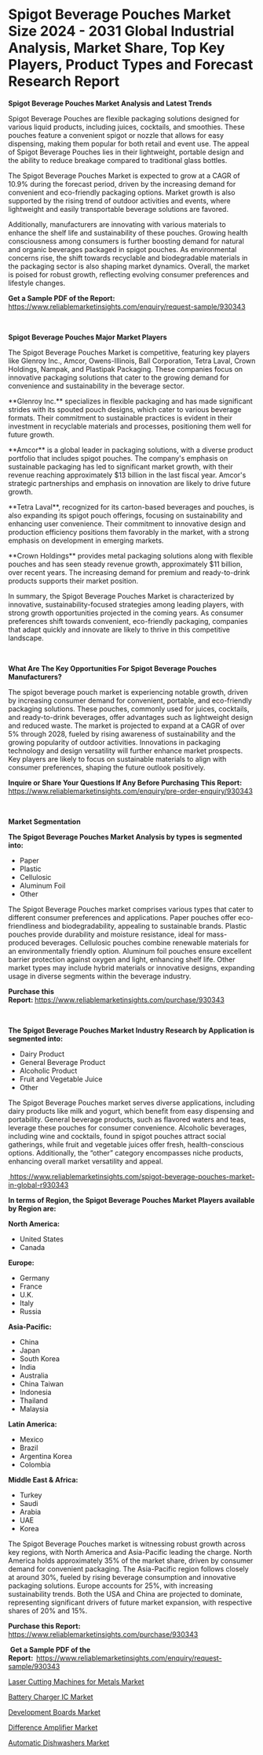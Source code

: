 <p><h1>Spigot Beverage Pouches Market Size 2024 - 2031 Global Industrial Analysis, Market Share, Top Key Players, Product Types and Forecast Research Report</h1></p><p><strong>Spigot Beverage Pouches Market Analysis and Latest Trends</strong></p>
<p><p>Spigot Beverage Pouches are flexible packaging solutions designed for various liquid products, including juices, cocktails, and smoothies. These pouches feature a convenient spigot or nozzle that allows for easy dispensing, making them popular for both retail and event use. The appeal of Spigot Beverage Pouches lies in their lightweight, portable design and the ability to reduce breakage compared to traditional glass bottles.</p><p>The Spigot Beverage Pouches Market is expected to grow at a CAGR of 10.9% during the forecast period, driven by the increasing demand for convenient and eco-friendly packaging options. Market growth is also supported by the rising trend of outdoor activities and events, where lightweight and easily transportable beverage solutions are favored. </p><p>Additionally, manufacturers are innovating with various materials to enhance the shelf life and sustainability of these pouches. Growing health consciousness among consumers is further boosting demand for natural and organic beverages packaged in spigot pouches. As environmental concerns rise, the shift towards recyclable and biodegradable materials in the packaging sector is also shaping market dynamics. Overall, the market is poised for robust growth, reflecting evolving consumer preferences and lifestyle changes.</p></p>
<p><strong>Get a Sample PDF of the Report:&nbsp;</strong> <a href="https://www.reliablemarketinsights.com/enquiry/request-sample/930343?utm_campaign=1622&utm_medium=2&utm_source=Github&utm_content=ia&utm_term=18102024&utm_id=spigot-beverage-pouches">https://www.reliablemarketinsights.com/enquiry/request-sample/930343</a></p>
<p>&nbsp;</p>
<p><strong>Spigot Beverage Pouches Major Market Players</strong></p>
<p><p>The Spigot Beverage Pouches Market is competitive, featuring key players like Glenroy Inc., Amcor, Owens-Illinois, Ball Corporation, Tetra Laval, Crown Holdings, Nampak, and Plastipak Packaging. These companies focus on innovative packaging solutions that cater to the growing demand for convenience and sustainability in the beverage sector.</p><p>**Glenroy Inc.** specializes in flexible packaging and has made significant strides with its spouted pouch designs, which cater to various beverage formats. Their commitment to sustainable practices is evident in their investment in recyclable materials and processes, positioning them well for future growth.</p><p>**Amcor** is a global leader in packaging solutions, with a diverse product portfolio that includes spigot pouches. The company's emphasis on sustainable packaging has led to significant market growth, with their revenue reaching approximately $13 billion in the last fiscal year. Amcor's strategic partnerships and emphasis on innovation are likely to drive future growth.</p><p>**Tetra Laval**, recognized for its carton-based beverages and pouches, is also expanding its spigot pouch offerings, focusing on sustainability and enhancing user convenience. Their commitment to innovative design and production efficiency positions them favorably in the market, with a strong emphasis on development in emerging markets.</p><p>**Crown Holdings** provides metal packaging solutions along with flexible pouches and has seen steady revenue growth, approximately $11 billion, over recent years. The increasing demand for premium and ready-to-drink products supports their market position.</p><p>In summary, the Spigot Beverage Pouches Market is characterized by innovative, sustainability-focused strategies among leading players, with strong growth opportunities projected in the coming years. As consumer preferences shift towards convenient, eco-friendly packaging, companies that adapt quickly and innovate are likely to thrive in this competitive landscape.</p></p>
<p>&nbsp;</p>
<p><strong>What Are The Key Opportunities For Spigot Beverage Pouches Manufacturers?</strong></p>
<p><p>The spigot beverage pouch market is experiencing notable growth, driven by increasing consumer demand for convenient, portable, and eco-friendly packaging solutions. These pouches, commonly used for juices, cocktails, and ready-to-drink beverages, offer advantages such as lightweight design and reduced waste. The market is projected to expand at a CAGR of over 5% through 2028, fueled by rising awareness of sustainability and the growing popularity of outdoor activities. Innovations in packaging technology and design versatility will further enhance market prospects. Key players are likely to focus on sustainable materials to align with consumer preferences, shaping the future outlook positively.</p></p>
<p><strong>Inquire or Share Your Questions If Any Before Purchasing This Report:</strong> <a href="https://www.reliablemarketinsights.com/enquiry/pre-order-enquiry/930343?utm_campaign=1622&utm_medium=2&utm_source=Github&utm_content=ia&utm_term=18102024&utm_id=spigot-beverage-pouches">https://www.reliablemarketinsights.com/enquiry/pre-order-enquiry/930343</a></p>
<p>&nbsp;</p>
<p><strong>Market Segmentation</strong></p>
<p><strong>The Spigot Beverage Pouches Market Analysis by types is segmented into:</strong></p>
<p><ul><li>Paper</li><li>Plastic</li><li>Cellulosic</li><li>Aluminum Foil</li><li>Other</li></ul></p>
<p><p>The Spigot Beverage Pouches market comprises various types that cater to different consumer preferences and applications. Paper pouches offer eco-friendliness and biodegradability, appealing to sustainable brands. Plastic pouches provide durability and moisture resistance, ideal for mass-produced beverages. Cellulosic pouches combine renewable materials for an environmentally friendly option. Aluminum foil pouches ensure excellent barrier protection against oxygen and light, enhancing shelf life. Other market types may include hybrid materials or innovative designs, expanding usage in diverse segments within the beverage industry.</p></p>
<p><strong>Purchase this Report:&nbsp;</strong><a href="https://www.reliablemarketinsights.com/purchase/930343?utm_campaign=1622&utm_medium=2&utm_source=Github&utm_content=ia&utm_term=18102024&utm_id=spigot-beverage-pouches">https://www.reliablemarketinsights.com/purchase/930343</a></p>
<p>&nbsp;</p>
<p><strong>The Spigot Beverage Pouches Market Industry Research by Application is segmented into:</strong></p>
<p><ul><li>Dairy Product</li><li>General Beverage Product</li><li>Alcoholic Product</li><li>Fruit and Vegetable Juice</li><li>Other</li></ul></p>
<p><p>The Spigot Beverage Pouches market serves diverse applications, including dairy products like milk and yogurt, which benefit from easy dispensing and portability. General beverage products, such as flavored waters and teas, leverage these pouches for consumer convenience. Alcoholic beverages, including wine and cocktails, found in spigot pouches attract social gatherings, while fruit and vegetable juices offer fresh, health-conscious options. Additionally, the “other” category encompasses niche products, enhancing overall market versatility and appeal.</p></p>
<p><a href="https://www.reliablemarketinsights.com/spigot-beverage-pouches-market-in-global-r930343?utm_campaign=1622&utm_medium=2&utm_source=Github&utm_content=ia&utm_term=18102024&utm_id=spigot-beverage-pouches">&nbsp;https://www.reliablemarketinsights.com/spigot-beverage-pouches-market-in-global-r930343</a></p>
<p><strong>In terms of Region, the Spigot Beverage Pouches Market Players available by Region are:</strong></p>
<p>
    <p> <strong> North America: </strong>
        <ul>
            <li>United States</li>
            <li>Canada</li>
        </ul>
        </p> 
    <p> <strong> Europe: </strong>
        <ul>
            <li>Germany</li>
            <li>France</li>
            <li>U.K.</li>
            <li>Italy</li>
            <li>Russia</li>
        </ul>
        </p> 
    <p> <strong> Asia-Pacific: </strong>
        <ul>
            <li>China</li>
            <li>Japan</li>
            <li>South Korea</li>
            <li>India</li>
            <li>Australia</li>
            <li>China Taiwan</li>
            <li>Indonesia</li>
            <li>Thailand</li>
            <li>Malaysia</li>
        </ul>
        </p> 
    <p> <strong> Latin America: </strong>
        <ul>
            <li>Mexico</li>
            <li>Brazil</li>
            <li>Argentina Korea</li>
            <li>Colombia</li>
        </ul>
        </p> 
    <p> <strong> Middle East & Africa: </strong>
        <ul>
            <li>Turkey</li>
            <li>Saudi</li>
            <li>Arabia</li>
            <li>UAE</li>
            <li>Korea</li>
        </ul>
    </p>
    </p>
<p><p>The Spigot Beverage Pouches market is witnessing robust growth across key regions, with North America and Asia-Pacific leading the charge. North America holds approximately 35% of the market share, driven by consumer demand for convenient packaging. The Asia-Pacific region follows closely at around 30%, fueled by rising beverage consumption and innovative packaging solutions. Europe accounts for 25%, with increasing sustainability trends. Both the USA and China are projected to dominate, representing significant drivers of future market expansion, with respective shares of 20% and 15%.</p></p>
<p><strong>Purchase this Report: </strong><a href="https://www.reliablemarketinsights.com/purchase/930343?utm_campaign=1622&utm_medium=2&utm_source=Github&utm_content=ia&utm_term=18102024&utm_id=spigot-beverage-pouches">https://www.reliablemarketinsights.com/purchase/930343</a></p>
<p>&nbsp;<strong>Get a Sample PDF of the Report:&nbsp;&nbsp;</strong><a href="https://www.reliablemarketinsights.com/enquiry/request-sample/930343?utm_campaign=1622&utm_medium=2&utm_source=Github&utm_content=ia&utm_term=18102024&utm_id=spigot-beverage-pouches">https://www.reliablemarketinsights.com/enquiry/request-sample/930343</a></p>
<p><strong></strong></p>
<p><p><a href="https://github.com/JosephineMcguire65/Market-Research-Report-List-1/blob/main/laser-cutting-machines-for-metals-market.md?utm_campaign=1622&utm_medium=2&utm_source=Github&utm_content=ia&utm_term=18102024&utm_id=spigot-beverage-pouches">Laser Cutting Machines for Metals Market</a></p><p><a href="https://www.linkedin.com/pulse/driving-forces-global-battery-charger-ic-market-trends-applications-qhfyf?utm_campaign=1622&utm_medium=2&utm_source=Github&utm_content=ia&utm_term=18102024&utm_id=spigot-beverage-pouches">Battery Charger IC Market</a></p><p><a href="https://www.linkedin.com/pulse/market-forecasting-change-global-development-boards-dynamics-1ybuf?utm_campaign=1622&utm_medium=2&utm_source=Github&utm_content=ia&utm_term=18102024&utm_id=spigot-beverage-pouches">Development Boards Market</a></p><p><a href="https://www.linkedin.com/pulse/difference-amplifier-market-evolution-global-trends-regional-lptzf?utm_campaign=1622&utm_medium=2&utm_source=Github&utm_content=ia&utm_term=18102024&utm_id=spigot-beverage-pouches">Difference Amplifier Market</a></p><p><a href="https://www.linkedin.com/pulse/automatic-dishwashers-momentum-charting-129-cagr-path-2024-2031-eljof?utm_campaign=1622&utm_medium=2&utm_source=Github&utm_content=ia&utm_term=18102024&utm_id=spigot-beverage-pouches">Automatic Dishwashers Market</a></p></p>